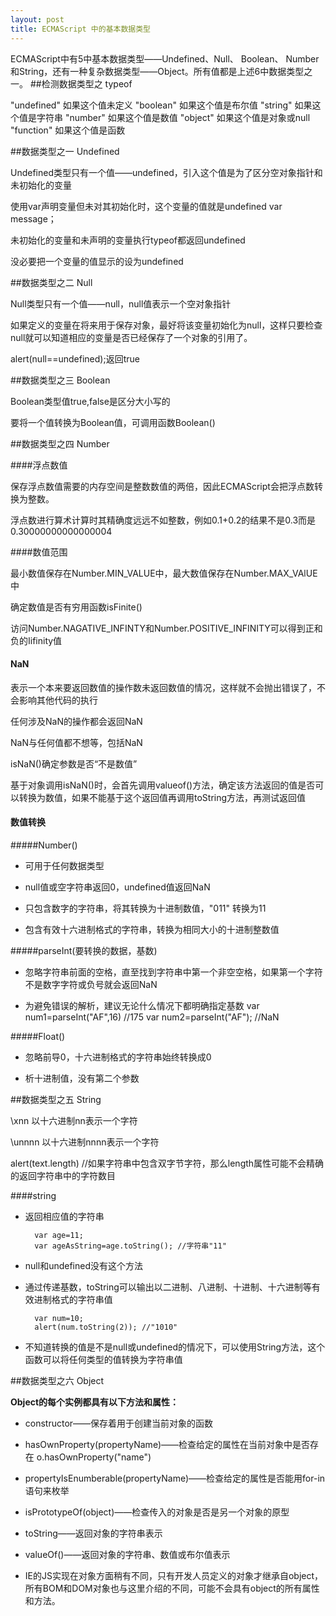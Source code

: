 ```yaml
---
layout: post
title: ECMAScript 中的基本数据类型
---
```


ECMAScript中有5中基本数据类型——Undefined、Null、 Boolean、 Number和String，还有一种复杂数据类型——Object。所有值都是上述6中数据类型之一。
##检测数据类型之 typeof

"undefined" 如果这个值未定义
"boolean"		如果这个值是布尔值
"string"			如果这个值是字符串
"number"		如果这个值是数值
"object"		如果这个值是对象或null
"function"		如果这个值是函数

##数据类型之一 Undefined

Undefined类型只有一个值——undefined，引入这个值是为了区分空对象指针和未初始化的变量

使用var声明变量但未对其初始化时，这个变量的值就是undefined  var message；

未初始化的变量和未声明的变量执行typeof都返回undefined

没必要把一个变量的值显示的设为undefined

##数据类型之二 Null

Null类型只有一个值——null，null值表示一个空对象指针

如果定义的变量在将来用于保存对象，最好将该变量初始化为null，这样只要检查null就可以知道相应的变量是否已经保存了一个对象的引用了。

alert(null==undefined);返回true

##数据类型之三 Boolean

Boolean类型值true,false是区分大小写的

要将一个值转换为Boolean值，可调用函数Boolean()

##数据类型之四 Number

####浮点数值

保存浮点数值需要的内存空间是整数数值的两倍，因此ECMAScript会把浮点数转换为整数。

浮点数进行算术计算时其精确度远远不如整数，例如0.1+0.2的结果不是0.3而是0.30000000000000004

####数值范围

最小数值保存在Number.MIN_VALUE中，最大数值保存在Number.MAX_VAlUE中

确定数值是否有穷用函数isFinite()

访问Number.NAGATIVE_INFINTY和Number.POSITIVE_INFINITY可以得到正和负的Iifinity值

#### NaN
表示一个本来要返回数值的操作数未返回数值的情况，这样就不会抛出错误了，不会影响其他代码的执行

任何涉及NaN的操作都会返回NaN

NaN与任何值都不想等，包括NaN

isNaN()确定参数是否“不是数值”

基于对象调用isNaN()时，会首先调用valueof()方法，确定该方法返回的值是否可以转换为数值，如果不能基于这个返回值再调用toString方法，再测试返回值

#### 数值转换

#####Number()

* 可用于任何数据类型

* null值或空字符串返回0，undefined值返回NaN

* 只包含数字的字符串，将其转换为十进制数值，"011" 转换为11

* 包含有效十六进制格式的字符串，转换为相同大小的十进制整数值

#####parseInt(要转换的数据，基数)

* 忽略字符串前面的空格，直至找到字符串中第一个非空空格，如果第一个字符不是数字字符或负号就会返回NaN

* 为避免错误的解析，建议无论什么情况下都明确指定基数
        var num1=parseInt("AF",16)  //175
        var num2=parseInt("AF");		//NaN

#####Float()

* 忽略前导0，十六进制格式的字符串始终转换成0

* 析十进制值，没有第二个参数

##数据类型之五 String

\xnn 以十六进制nn表示一个字符

\unnnn	以十六进制nnnn表示一个字符

alert(text.length)  //如果字符串中包含双字节字符，那么length属性可能不会精确的返回字符串中的字符数目

####string
* 返回相应值的字符串 

        var age=11; 
        var ageAsString=age.toString(); //字符串"11"

* null和undefined没有这个方法

* 通过传递基数，toString可以输出以二进制、八进制、十进制、十六进制等有效进制格式的字符串值

        var num=10;
        alert(num.toString(2)); //"1010"
        
            
* 不知道转换的值是不是null或undefined的情况下，可以使用String方法，这个函数可以将任何类型的值转换为字符串值

##数据类型之六 Object

**Object的每个实例都具有以下方法和属性：**

* constructor——保存着用于创建当前对象的函数

* hasOwnProperty(propertyName)——检查给定的属性在当前对象中是否存在  o.hasOwnProperty("name")

* propertyIsEnumberable(propertyName)——检查给定的属性是否能用for-in语句来枚举

* isPrototypeOf(object)——检查传入的对象是否是另一个对象的原型

* toString——返回对象的字符串表示

* valueOf()——返回对象的字符串、数值或布尔值表示

* IE的JS实现在对象方面稍有不同，只有开发人员定义的对象才继承自object，所有BOM和DOM对象也与这里介绍的不同，可能不会具有object的所有属性和方法。